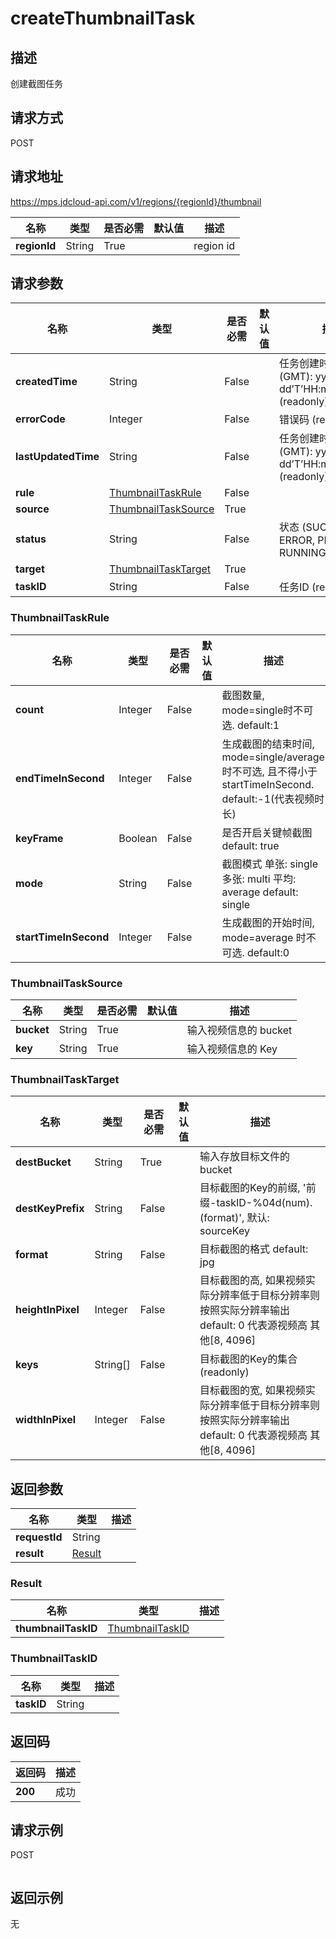 # createThumbnailTask


## 描述
创建截图任务

## 请求方式
POST

## 请求地址
https://mps.jdcloud-api.com/v1/regions/{regionId}/thumbnail

|名称|类型|是否必需|默认值|描述|
|---|---|---|---|---|
|**regionId**|String|True||region id|

## 请求参数
|名称|类型|是否必需|默认值|描述|
|---|---|---|---|---|
|**createdTime**|String|False||任务创建时间 时间格式(GMT): yyyy-MM-dd’T’HH:mm:ss.SSS’Z’  (readonly)|
|**errorCode**|Integer|False||错误码 (readonly)|
|**lastUpdatedTime**|String|False||任务创建时间 时间格式(GMT): yyyy-MM-dd’T’HH:mm:ss.SSS’Z’  (readonly)|
|**rule**|[ThumbnailTaskRule](##ThumbnailTaskRule)|False|||
|**source**|[ThumbnailTaskSource](##ThumbnailTaskSource)|True|||
|**status**|String|False||状态 (SUCCESS, ERROR, PENDDING, RUNNING) (readonly)|
|**target**|[ThumbnailTaskTarget](##ThumbnailTaskTarget)|True|||
|**taskID**|String|False||任务ID (readonly)|

### <a name="ThumbnailTaskRule">ThumbnailTaskRule</a>
|名称|类型|是否必需|默认值|描述|
|---|---|---|---|---|
|**count**|Integer|False||截图数量, mode=single时不可选. default:1|
|**endTimeInSecond**|Integer|False||生成截图的结束时间, mode=single/average时不可选, 且不得小于startTimeInSecond. default:-1(代表视频时长)|
|**keyFrame**|Boolean|False||是否开启关键帧截图 default: true|
|**mode**|String|False||截图模式 单张: single 多张: multi 平均: average default: single|
|**startTimeInSecond**|Integer|False||生成截图的开始时间, mode=average 时不可选. default:0|
### <a name="ThumbnailTaskSource">ThumbnailTaskSource</a>
|名称|类型|是否必需|默认值|描述|
|---|---|---|---|---|
|**bucket**|String|True||输入视频信息的 bucket|
|**key**|String|True||输入视频信息的 Key|
### <a name="ThumbnailTaskTarget">ThumbnailTaskTarget</a>
|名称|类型|是否必需|默认值|描述|
|---|---|---|---|---|
|**destBucket**|String|True||输入存放目标文件的 bucket|
|**destKeyPrefix**|String|False||目标截图的Key的前缀, '前缀-taskID-%04d(num).(format)', 默认: sourceKey|
|**format**|String|False||目标截图的格式 default: jpg|
|**heightInPixel**|Integer|False||目标截图的高, 如果视频实际分辨率低于目标分辨率则按照实际分辨率输出 default: 0 代表源视频高 其他[8, 4096]|
|**keys**|String[]|False||目标截图的Key的集合 (readonly)|
|**widthInPixel**|Integer|False||目标截图的宽, 如果视频实际分辨率低于目标分辨率则按照实际分辨率输出 default: 0 代表源视频高 其他[8, 4096]|

## 返回参数
|名称|类型|描述|
|---|---|---|
|**requestId**|String||
|**result**|[Result](##Result)||


### <a name="Result">Result</a>
|名称|类型|描述|
|---|---|---|
|**thumbnailTaskID**|[ThumbnailTaskID](##ThumbnailTaskID)||
### <a name="ThumbnailTaskID">ThumbnailTaskID</a>
|名称|类型|描述|
|---|---|---|
|**taskID**|String||

## 返回码
|返回码|描述|
|---|---|
|**200**|成功|

## 请求示例
POST
```

```

## 返回示例
无
